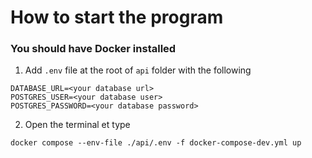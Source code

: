 # How to start the program

### You should have Docker installed

1. Add `.env` file at the root of `api` folder with the following
 ```
DATABASE_URL=<your database url>
POSTGRES_USER=<your database user>
POSTGRES_PASSWORD=<your database password>
 ```
2. Open the terminal et type 
```
docker compose --env-file ./api/.env -f docker-compose-dev.yml up
```